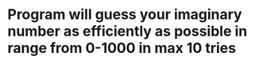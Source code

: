 # Program will guess your imaginary number as efficiently as possible in range from 0-1000 in max 10 tries